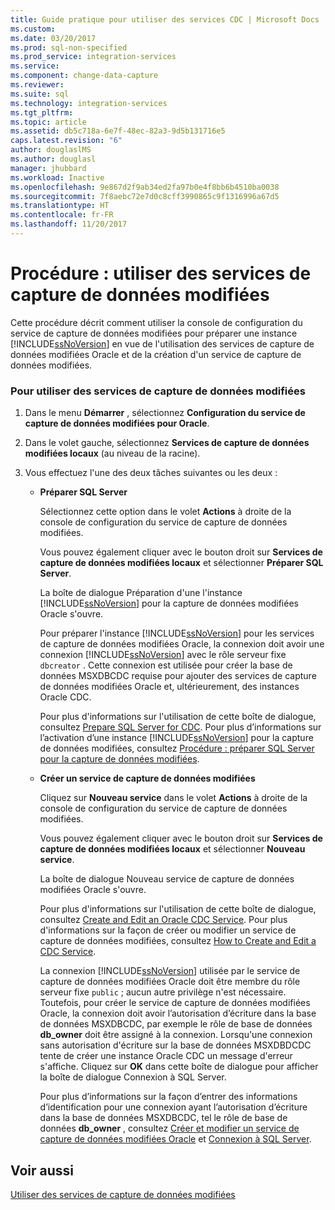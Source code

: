 ```yaml
---
title: Guide pratique pour utiliser des services CDC | Microsoft Docs
ms.custom: 
ms.date: 03/20/2017
ms.prod: sql-non-specified
ms.prod_service: integration-services
ms.service: 
ms.component: change-data-capture
ms.reviewer: 
ms.suite: sql
ms.technology: integration-services
ms.tgt_pltfrm: 
ms.topic: article
ms.assetid: db5c718a-6e7f-48ec-82a3-9d5b131716e5
caps.latest.revision: "6"
author: douglaslMS
ms.author: douglasl
manager: jhubbard
ms.workload: Inactive
ms.openlocfilehash: 9e867d2f9ab34ed2fa97b0e4f8bb6b4510ba0038
ms.sourcegitcommit: 7f8aebc72e7d0c8cff3990865c9f1316996a67d5
ms.translationtype: HT
ms.contentlocale: fr-FR
ms.lasthandoff: 11/20/2017
---
```

# <a name="how-to-work-with-cdc-services"></a>Procédure : utiliser des services de capture de données modifiées
  Cette procédure décrit comment utiliser la console de configuration du service de capture de données modifiées pour préparer une instance [!INCLUDE[ssNoVersion](../../includes/ssnoversion-md.md)] en vue de l'utilisation des services de capture de données modifiées Oracle et de la création d'un service de capture de données modifiées.  
  
### <a name="to-work-with-cdc-services"></a>Pour utiliser des services de capture de données modifiées  
  
1.  Dans le menu **Démarrer** , sélectionnez **Configuration du service de capture de données modifiées pour Oracle**.  
  
2.  Dans le volet gauche, sélectionnez **Services de capture de données modifiées locaux** (au niveau de la racine).  
  
3.  Vous effectuez l'une des deux tâches suivantes ou les deux :  
  
    -   **Préparer SQL Server**  
  
         Sélectionnez cette option dans le volet **Actions** à droite de la console de configuration du service de capture de données modifiées.  
  
         Vous pouvez également cliquer avec le bouton droit sur **Services de capture de données modifiées locaux** et sélectionner **Préparer SQL Server**.  
  
         La boîte de dialogue Préparation d'une l'instance [!INCLUDE[ssNoVersion](../../includes/ssnoversion-md.md)] pour la capture de données modifiées Oracle s'ouvre.  
  
         Pour préparer l'instance [!INCLUDE[ssNoVersion](../../includes/ssnoversion-md.md)] pour les services de capture de données modifiées Oracle, la connexion doit avoir une connexion [!INCLUDE[ssNoVersion](../../includes/ssnoversion-md.md)] avec le rôle serveur fixe `dbcreator` . Cette connexion est utilisée pour créer la base de données MSXDBCDC requise pour ajouter des services de capture de données modifiées Oracle et, ultérieurement, des instances Oracle CDC.  
  
         Pour plus d'informations sur l'utilisation de cette boîte de dialogue, consultez [Prepare SQL Server for CDC](../../integration-services/change-data-capture/prepare-sql-server-for-cdc.md). Pour plus d’informations sur l’activation d’une instance [!INCLUDE[ssNoVersion](../../includes/ssnoversion-md.md)] pour la capture de données modifiées, consultez [Procédure : préparer SQL Server pour la capture de données modifiées](../../integration-services/change-data-capture/how-to-prepare-sql-server-for-cdc.md).  
  
    -   **Créer un service de capture de données modifiées**  
  
         Cliquez sur **Nouveau service** dans le volet **Actions** à droite de la console de configuration du service de capture de données modifiées.  
  
         Vous pouvez également cliquer avec le bouton droit sur **Services de capture de données modifiées locaux** et sélectionner **Nouveau service**.  
  
         La boîte de dialogue Nouveau service de capture de données modifiées Oracle s'ouvre.  
  
         Pour plus d'informations sur l'utilisation de cette boîte de dialogue, consultez [Create and Edit an Oracle CDC Service](../../integration-services/change-data-capture/create-and-edit-an-oracle-cdc-service.md). Pour plus d'informations sur la façon de créer ou modifier un service de capture de données modifiées, consultez [How to Create and Edit a CDC Service](../../integration-services/change-data-capture/how-to-create-and-edit-a-cdc-service.md).  
  
         La connexion [!INCLUDE[ssNoVersion](../../includes/ssnoversion-md.md)] utilisée par le service de capture de données modifiées Oracle doit être membre du rôle serveur fixe `public` ; aucun autre privilège n'est nécessaire. Toutefois, pour créer le service de capture de données modifiées Oracle, la connexion doit avoir l’autorisation d’écriture dans la base de données MSXDBCDC, par exemple le rôle de base de données **db_owner** doit être assigné à la connexion. Lorsqu'une connexion sans autorisation d'écriture sur la base de données MSXDBDCDC tente de créer une instance Oracle CDC un message d'erreur s'affiche. Cliquez sur **OK** dans cette boîte de dialogue pour afficher la boîte de dialogue Connexion à SQL Server.  
  
         Pour plus d’informations sur la façon d’entrer des informations d’identification pour une connexion ayant l’autorisation d’écriture dans la base de données MSXDBCDC, tel le rôle de base de données **db_owner** , consultez [Créer et modifier un service de capture de données modifiées Oracle](../../integration-services/change-data-capture/create-and-edit-an-oracle-cdc-service.md) et [Connexion à SQL Server](../../integration-services/change-data-capture/connection-to-sql-server.md).  
  
## <a name="see-also"></a>Voir aussi  
 [Utiliser des services de capture de données modifiées](../../integration-services/change-data-capture/work-with-cdc-services.md)  
  
  
